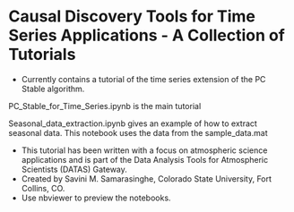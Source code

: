 # Causal Discovery Tools for Time Series Applications - A Collection of Tutorials
* Currently contains a tutorial of the time series extension of the PC Stable algorithm.

PC_Stable_for_Time_Series.ipynb is the main tutorial

Seasonal_data_extraction.ipynb gives an example of how to extract seasonal data. This notebook uses the data from the sample_data.mat 

* This tutorial has been written with a focus on atmospheric science applications and is part of the Data Analysis Tools for Atmospheric Scientists (DATAS) Gateway.
* Created by Savini M. Samarasinghe, Colorado State University, Fort Collins, CO.
* Use nbviewer to preview the notebooks.
